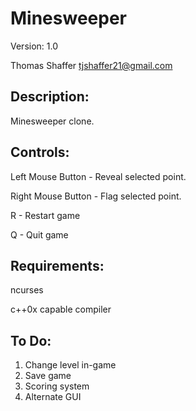 Minesweeper
===========
Version: 1.0

Thomas Shaffer <tjshaffer21@gmail.com>

Description:
------------
Minesweeper clone.

Controls:
---------
Left Mouse Button  - Reveal selected point.

Right Mouse Button - Flag selected point.

R - Restart game

Q - Quit game

Requirements:
-------------
ncurses

c++0x capable compiler

To Do:
------
01. Change level in-game
02. Save game
03. Scoring system
04. Alternate GUI

